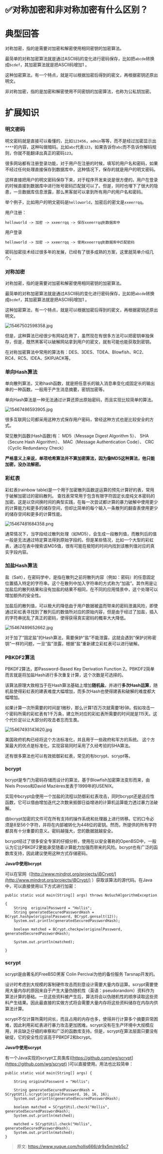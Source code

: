 # ✅对称加密和非对称加密有什么区别？


# 典型回答
对称加密，指的是需要对加密和解密使用相同密钥的加密算法。

最简单的对称加密算法就是通过ASCII码的变化进行密码保存，比如把`abcde`转换成`bcdef`，其加密算法就是把ASCII码增加1 。

这种加密算法，有一个特点，就是可以根据加密后得到的密文，再根据密钥还原出明文。

非对称加密，指的是加密和解密使用不同密钥的加密算法，也称为公私钥加密。 


# 扩展知识

### 明文密码

明文密码就是直接可以看懂的，比如`123456`，`admin`等等，而不是经过加密显示出`****`的内容，这种叫做暗码。比如`abc`代表`123`，如果告诉你`abc`而不告诉你解码规则，你就不能翻译出真正的密码`123`。

很多网站都有注册登录功能，对于用户在注册的时候，填写的用户名和密码，如果不经过任何处理直接保存到数据库中，这种情况下，保存的就是用户的明文密码。

这样直接把用户的明文密码保存下来，对于程序开发来说是很方便的。用户在登录的时候直接到数据库中进行账号密码匹配就可以了。但是，同时也埋下了很大的隐患，一旦数据库信息泄露，那么黑客就可以拿到所有用户的用户名和密码。

举个例子，比如用户的明文密码是`helloworld`，加密后的密文是`xxeerrqq`。

用户注册：

```
helloworld -> 加密 -> xxeerrqq -> 保存xxeerrqq到数据库中
```

用户登录

```
helloworld -> 加密 -> xxeerrqq -> 使用xxeerrqq到数据库中匹配密码
```

密码加密技术经过很多年的发展，已经有了很多成熟的方案，这里就简单介绍几个。


### 对称加密

对称加密，指的是需要对加密和解密使用相同密钥的加密算法。

最简单的对称加密算法就是通过ASCII码的变化进行密码保存，比如把`abcde`转换成`bcdef`，其加密算法就是把ASCII码增加1 。

这种加密算法，有一个特点，就是可以根据加密后得到的密文，再根据密钥还原出明文。

![15467502598358.jpg](./img/VuGxI-Edq_-GwSqv/1720949126529-4bbf9f52-b265-4ad3-b106-9690e4a5bf40-855836.jpeg)

但是，这种算法已经很少有网站在用了，虽然现在有很多方法可以把密钥单独保存，但是，既然黑客可以破解网站拿到用户的密文，就有可能也能获取到密钥。

在对称加密算法中常用的算法有：DES、3DES、TDEA、Blowfish、RC2、RC4、RC5、IDEA、SKIPJACK等。


### 单向Hash算法

单向散列算法，又称hash函数，就是把任意长的输入消息串变化成固定长的输出串的一种函数。一般用于产生消息摘要，密钥加密等。

单向Hash算法是一种无法通过计算还原出原始密码，而且实现比较简单的算法。

![15467486593905.jpg](./img/VuGxI-Edq_-GwSqv/1720949126591-db6a6263-73f0-4400-91a9-152869a75fc3-747852.jpeg)

很多互联网公司都采用这种方式保存用户密码，曾经这种方式也是比较安全的方式。

常见散列函数(Hash函数)有： MD5（Message Digest Algorithm 5）、 SHA（Secure Hash Algorithm）、 MAC（Message Authentication Code）、 CRC（Cyclic Redundancy Check）

**严格意义上来说，单项哈希算法并不算加密算法，因为像MD5这种算法，他只能加密，没办法解密。**


### 彩虹表

彩虹表(rainbow table)是一个用于加密散列函数逆运算的预先计算好的表，常用于破解加密过的密码散列。 查找表常常用于包含有限字符固定长度纯文本密码的加密。这是以空间换时间的典型实践，在每一次尝试都计算的暴力破解中使用更少的计算能力和更多的储存空间，但却比简单的每个输入一条散列的翻查表使用更少的储存空间和更多的计算性能。

![15467481684358.png](./img/VuGxI-Edq_-GwSqv/1720949126591-2d3c2645-5efd-447c-aaa2-d9f0264716ba-497758.png)

通常情况下，当字段经过散列处理（如MD5），会生成一段散列值，而散列后的值一般是无法通过特定算法得到原始字段的。但是某些情况，比如一个大型的彩虹表，通过在表中搜索该MD5值，很有可能在极短的时间内找到该散列值对应的真实字段内容。


### 加盐Hash算法

盐（Salt），在密码学中，是指在散列之前将散列内容（例如：密码）的任意固定位置插入特定的字符串。这个在散列中加入字符串的方式称为“加盐”。其作用是让加盐后的散列结果和没有加盐的结果不相同，在不同的应用情景中，这个处理可以增加额外的安全性。

加盐后的散列值，可以极大的降低由于用户数据被盗而带来的密码泄漏风险，即使通过彩虹表寻找到了散列后的数值所对应的原始内容，但是由于经过了加盐，插入的字符串扰乱了真正的密码，使得获得真实密码的概率大大降低。

![15467489652662.jpg](./img/VuGxI-Edq_-GwSqv/1720949126600-bc27df19-0d8b-47ea-bf80-02f948f333b2-902775.jpeg)

对于加了“固定盐”的Hash算法，需要保护“盐”不能泄露，这就会遇到“保护对称密钥”一样的问题，一旦“盐”泄露，根据“盐”重新建立彩虹表可以进行破解。


### PBKDF2算法

PBKDF2算法，即Password-Based Key Derivation Function 2。PBKDF2简单而言就是将加盐Hash进行多次重复计算，这个次数是可选择的。

该算法原理大致相当于在Hash算法基础上增加**随机盐**，并进行**多次Hash运算**，随机盐使得彩虹表的建表难度大幅增加，而多次Hash也使得建表和破解的难度都大幅增加。

如果计算一次所需要的时间是1微秒，那么计算1百万次就需要1秒钟。假如攻击一个密码所需的彩虹表有1千万条，建立所对应的彩虹表所需要的时间就是115天。这个代价足以让大部分的攻击者忘而生畏。

![15467493143620.jpg](./img/VuGxI-Edq_-GwSqv/1720949126633-e31f9962-6715-4229-b75f-876191cbadef-528355.jpeg)

美国政府机构已经将这个方法标准化，并且用于一些政府和军方的系统。 这个方案最大的优点是标准化，实现容易同时采用了久经考验的SHA算法。

还有很多算法也可以有效抵御彩虹表，常见的有bcrypt、scrypt等。


### bcrypt

bcrypt是专门为密码存储而设计的算法，基于Blowfish加密算法变形而来，由Niels Provos和David Mazières发表于1999年的USENIX。

实现中bcrypt会使用一个加盐的流程以防御彩虹表攻击，同时bcrypt还是适应性函数，它可以借由增加迭代之次数来抵御日益增进的计算机运算能力透过暴力法破解。

由bcrypt加密的文件可在所有支持的操作系统和处理器上进行转移。它的口令必须是8至56个字符，并将在内部被转化为448位的密钥。然而，所提供的所有字符都具有十分重要的意义。密码越强大，您的数据就越安全。

bcrypt经过了很多安全专家的仔细分析，使用在以安全著称的OpenBSD中，一般认为它比PBKDF2更能承受随着计算能力加强而带来的风险。bcrypt也有广泛的函数库支持，因此建议使用这种方式存储密码。

**Java中使用bcrypt**

可以在官网（[http://www.mindrot.org/projects/jBCrypt/](http://www.mindrot.org/projects/jBCrypt/) ）获取该算法的源代码。在Java中，可以直接使用以下方式进行加密：

```
public static void main(String[] args) throws NoSuchAlgorithmException

{
    String  originalPassword = "Hollis";
    String generatedSecuredPasswordHash = BCrypt.hashpw(originalPassword, BCrypt.gensalt(12));
    System.out.println(generatedSecuredPasswordHash);

    boolean matched = BCrypt.checkpw(originalPassword, generatedSecuredPasswordHash);

    System.out.println(matched);

}
```


### scrypt

scrypt是由著名的FreeBSD黑客 Colin Percival为他的备份服务 Tarsnap开发的。

设计时考虑到大规模的客制硬件攻击而刻意设计需要大量内存运算。scrypt需要使用大量内存的原因来自于产生大量伪随机性（英语：pseudorandom）资料作为算法计算的基础。一旦这些资料被产生后，算法将会以伪随机性的顺序读取这些资料产生结果。因此最直接的实做方式将会需要大量内存将这些资料储存在内存内供算法计算。

scrypt不仅计算所需时间长，而且占用的内存也多，使得并行计算多个摘要异常困难，因此利用彩虹表进行暴力攻击更加困难。scrypt没有在生产环境中大规模应用，并且缺乏仔细的审察和广泛的函数库支持。但是，scrypt在算法层面只要没有破绽，它的安全性应该高于PBKDF2和bcrypt。

**Java中使用scrypt**

有一个Java实现的scrypt工具类库([https://github.com/wg/scrypt](https://github.com/wg/scrypt) )可以直接使用。用法也比较简单：

```
public static void main(String[] args) {

    String originalPassword = "Hollis";

    String generatedSecuredPasswordHash = SCryptUtil.scrypt(originalPassword, 16, 16, 16);
    System.out.println(generatedSecuredPasswordHash);

    boolean matched = SCryptUtil.check("Hollis", generatedSecuredPasswordHash);
    System.out.println(matched);

    matched = SCryptUtil.check("Hollis", generatedSecuredPasswordHash);
    System.out.println(matched);
}
```



> 原文: <https://www.yuque.com/hollis666/dr9x5m/reb5c7>